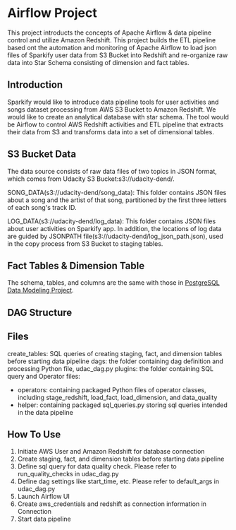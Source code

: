 # Airflow Project

This project introducts the concepts of Apache Airflow & data pipeline control and utilize Amazon Redshift. This project builds the ETL pipeline based ont the automation and monitoring of Apache Airflow to load json files of Sparkify user data from S3 Bucket into Redshift and re-organize raw data into Star Schema consisting of dimension and fact tables.

## Introduction 

Sparkify would like to introduce data pipeline tools for user activities and songs dataset processing from AWS S3 Bucket to Amazon Redshift. We would like to create an analytical database with star schema. The tool would be Airflow to control AWS Redshift activities and ETL pipeline that extracts their data from S3 and transforms data into a set of dimensional tables. 

## S3 Bucket Data

The data source consists of raw data files of two topics in JSON format, which comes from Udacity S3 Bucket:s3://udacity-dend/.

SONG_DATA(s3://udacity-dend/song_data): This folder contains JSON files about a song and the artist of that song, partitioned by the first three letters of each song's track ID.

LOG_DATA(s3://udacity-dend/log_data): This folder contains JSON files about user activities on Sparkify app. In addition, the locations of log data are guided by JSONPATH file(s3://udacity-dend/log_json_path.json), used in the copy process from S3 Bucket to staging tables.

## Fact Tables & Dimension Table

The schema, tables, and columns are the same with those in [PostgreSQL Data Modeling Project](https://github.com/Anka-Liu/Data-Engineer-Nanodegree/tree/master/PostgreSQL%20Modeling).

## DAG Structure

## Files

create_tables: SQL queries of creating staging, fact, and dimension tables before starting data pipeline
dags: the folder containing dag definition and processing Python file, udac_dag.py
plugins: the folder containing SQL query and Operator files:   
- operators: containing packaged Python files of operator classes, including stage_redshift, load_fact, load_dimension, and data_quality
- helper: containing packaged sql_queries.py storing sql queries intended in the data pipeline

## How To Use

1. Initiate AWS User and Amazon Redshift for database connection
2. Create staging, fact, and dimension tables before starting data pipeline
3. Define sql query for data quality check. Please refer to run_quality_checks in udac_dag.py
4. Define dag settings like start_time, etc. Please refer to default_args  in udac_dag.py
4. Launch Airflow UI
5. Create aws_credentials and redshift as connection information in Connection
6. Start data pipeline
